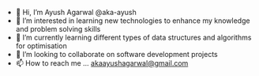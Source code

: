 - 👋 Hi, I’m Ayush Agarwal @aka-ayush
- 👀 I’m interested in learning new technologies to enhance my knowledge and problem solving skills
- 🌱 I’m currently learning different types of data structures and algorithms for optimisation 
- 💞️ I’m looking to collaborate on software development projects
- 📫 How to reach me ... akaayushagarwal@gmail.com

<!---
aka-ayush/aka-ayush is a ✨ special ✨ repository because its `README.md` (this file) appears on your GitHub profile.
You can click the Preview link to take a look at your changes.
--->
